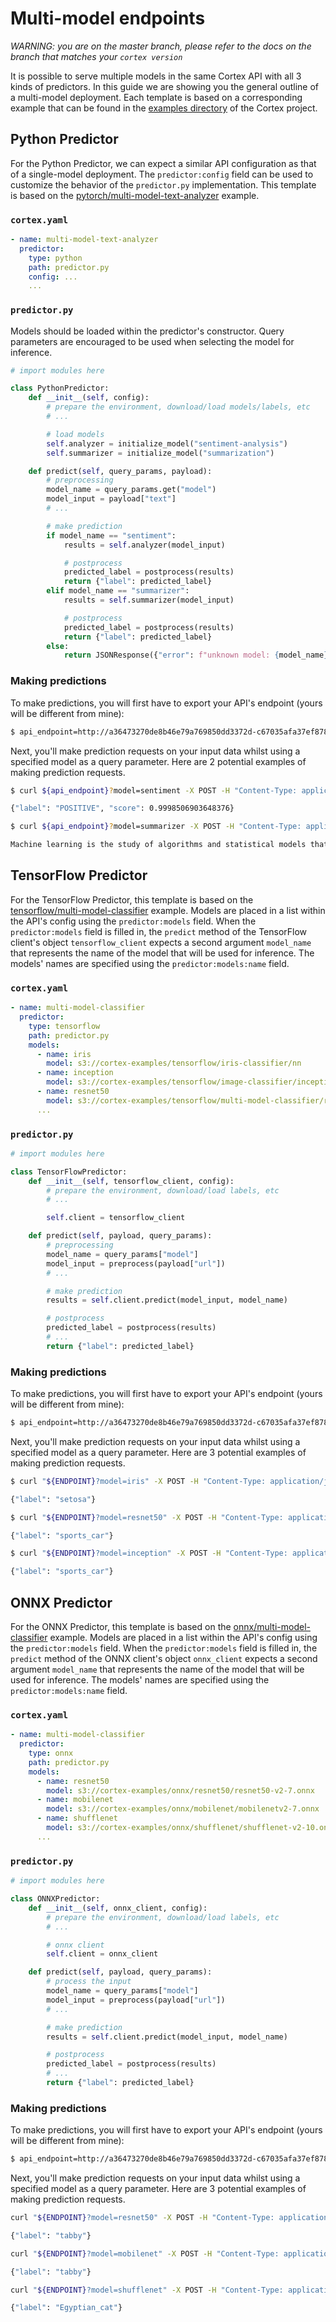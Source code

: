 # Multi-model endpoints

_WARNING: you are on the master branch, please refer to the docs on the branch that matches your `cortex version`_

<!-- CORTEX_VERSION_BRANCH_STABLE -->
It is possible to serve multiple models in the same Cortex API with all 3 kinds of predictors. In this guide we are showing you the general outline of a multi-model deployment. Each template is based on a corresponding example that can be found in the [examples directory](https://github.com/cortexlabs/cortex/tree/master/examples) of the Cortex project.

## Python Predictor

<!-- CORTEX_VERSION_BRANCH_STABLE -->
For the Python Predictor, we can expect a similar API configuration as that of a single-model deployment. The `predictor:config` field can be used to customize the behavior of the `predictor.py` implementation. This template is based on the [pytorch/multi-model-text-analyzer](https://github.com/cortexlabs/cortex/tree/master/examples/pytorch/multi-model-text-analyzer) example.

### `cortex.yaml`

```yaml
- name: multi-model-text-analyzer
  predictor:
    type: python
    path: predictor.py
    config: ...
    ...
```

### `predictor.py`

Models should be loaded within the predictor's constructor. Query parameters are encouraged to be used when selecting the model for inference.

```python
# import modules here

class PythonPredictor:
    def __init__(self, config):
        # prepare the environment, download/load models/labels, etc
        # ...

        # load models
        self.analyzer = initialize_model("sentiment-analysis")
        self.summarizer = initialize_model("summarization")

    def predict(self, query_params, payload):
        # preprocessing
        model_name = query_params.get("model")
        model_input = payload["text"]
        # ...

        # make prediction
        if model_name == "sentiment":
            results = self.analyzer(model_input)

            # postprocess
            predicted_label = postprocess(results)
            return {"label": predicted_label}
        elif model_name == "summarizer":
            results = self.summarizer(model_input)

            # postprocess
            predicted_label = postprocess(results)
            return {"label": predicted_label}
        else:
            return JSONResponse({"error": f"unknown model: {model_name}"}, status_code=400)
```

### Making predictions

To make predictions, you will first have to export your API's endpoint (yours will be different from mine):

```bash
$ api_endpoint=http://a36473270de8b46e79a769850dd3372d-c67035afa37ef878.elb.us-west-2.amazonaws.com/multi-model-text-analyzer
```

Next, you'll make prediction requests on your input data whilst using a specified model as a query parameter. Here are 2 potential examples of making prediction requests.

```bash
$ curl ${api_endpoint}?model=sentiment -X POST -H "Content-Type: application/json" -d @sample-sentiment.json

{"label": "POSITIVE", "score": 0.9998506903648376}
```

```bash
$ curl ${api_endpoint}?model=summarizer -X POST -H "Content-Type: application/json" -d @sample-summarizer.json

Machine learning is the study of algorithms and statistical models that computer systems use to perform a specific task. It is seen as a subset of artificial intelligence. Machine learning algorithms are used in a wide variety of applications, such as email filtering and computer vision. In its application across business problems, machine learning is also referred to as predictive analytics.
```

## TensorFlow Predictor

<!-- CORTEX_VERSION_BRANCH_STABLE -->
For the TensorFlow Predictor, this template is based on the [tensorflow/multi-model-classifier](https://github.com/cortexlabs/cortex/tree/master/examples/tensorflow/multi-model-classifier) example. Models are placed in a list within the API's config using the `predictor:models` field. When the `predictor:models` field is filled in, the `predict` method of the TensorFlow client's object `tensorflow_client` expects a second argument `model_name` that represents the name of the model that will be used for inference. The models' names are specified using the `predictor:models:name` field.

### `cortex.yaml`

```yaml
- name: multi-model-classifier
  predictor:
    type: tensorflow
    path: predictor.py
    models:
      - name: iris
        model: s3://cortex-examples/tensorflow/iris-classifier/nn
      - name: inception
        model: s3://cortex-examples/tensorflow/image-classifier/inception
      - name: resnet50
        model: s3://cortex-examples/tensorflow/multi-model-classifier/resnet50
      ...
```

### `predictor.py`

```python
# import modules here

class TensorFlowPredictor:
    def __init__(self, tensorflow_client, config):
        # prepare the environment, download/load labels, etc
        # ...

        self.client = tensorflow_client

    def predict(self, payload, query_params):
        # preprocessing
        model_name = query_params["model"]
        model_input = preprocess(payload["url"])
        # ...

        # make prediction
        results = self.client.predict(model_input, model_name)

        # postprocess
        predicted_label = postprocess(results)
        # ...
        return {"label": predicted_label}
```

### Making predictions

To make predictions, you will first have to export your API's endpoint (yours will be different from mine):

```bash
$ api_endpoint=http://a36473270de8b46e79a769850dd3372d-c67035afa37ef878.elb.us-west-2.amazonaws.com/multi-model-classifier
```

Next, you'll make prediction requests on your input data whilst using a specified model as a query parameter. Here are 3 potential examples of making prediction requests.

```bash
$ curl "${ENDPOINT}?model=iris" -X POST -H "Content-Type: application/json" -d @sample-iris.json

{"label": "setosa"}
```


```bash
$ curl "${ENDPOINT}?model=resnet50" -X POST -H "Content-Type: application/json" -d @sample-image.json

{"label": "sports_car"}
```

```bash
$ curl "${ENDPOINT}?model=inception" -X POST -H "Content-Type: application/json" -d @sample-image.json

{"label": "sports_car"}
```

## ONNX Predictor

<!-- CORTEX_VERSION_BRANCH_STABLE -->
For the ONNX Predictor, this template is based on the [onnx/multi-model-classifier](https://github.com/cortexlabs/cortex/tree/master/examples/onnx/multi-model-classifier) example. Models are placed in a list within the API's config using the `predictor:models` field. When the `predictor:models` field is filled in, the `predict` method of the ONNX client's object `onnx_client` expects a second argument `model_name` that represents the name of the model that will be used for inference. The models' names are specified using the `predictor:models:name` field.

### `cortex.yaml`

```yaml
- name: multi-model-classifier
  predictor:
    type: onnx
    path: predictor.py
    models:
      - name: resnet50
        model: s3://cortex-examples/onnx/resnet50/resnet50-v2-7.onnx
      - name: mobilenet
        model: s3://cortex-examples/onnx/mobilenet/mobilenetv2-7.onnx
      - name: shufflenet
        model: s3://cortex-examples/onnx/shufflenet/shufflenet-v2-10.onnx
      ...
```

### `predictor.py`

```python
# import modules here

class ONNXPredictor:
    def __init__(self, onnx_client, config):
        # prepare the environment, download/load labels, etc
        # ...

        # onnx client
        self.client = onnx_client

    def predict(self, payload, query_params):
        # process the input
        model_name = query_params["model"]
        model_input = preprocess(payload["url"])
        # ...

        # make prediction
        results = self.client.predict(model_input, model_name)

        # postprocess
        predicted_label = postprocess(results)
        # ...
        return {"label": predicted_label}

```

### Making predictions

To make predictions, you will first have to export your API's endpoint (yours will be different from mine):

```bash
$ api_endpoint=http://a36473270de8b46e79a769850dd3372d-c67035afa37ef878.elb.us-west-2.amazonaws.com/multi-model-classifier
```

Next, you'll make prediction requests on your input data whilst using a specified model as a query parameter. Here are 3 potential examples of making prediction requests.

```bash
curl "${ENDPOINT}?model=resnet50" -X POST -H "Content-Type: application/json" -d @sample.json

{"label": "tabby"}
```

```bash
curl "${ENDPOINT}?model=mobilenet" -X POST -H "Content-Type: application/json" -d @sample.json

{"label": "tabby"}
```

```bash
curl "${ENDPOINT}?model=shufflenet" -X POST -H "Content-Type: application/json" -d @sample.json

{"label": "Egyptian_cat"}
```
